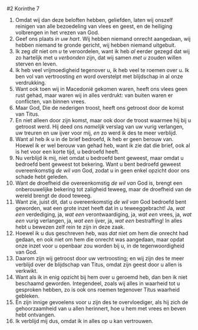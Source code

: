 #2 Korinthe 7
1. Omdat wij dan deze beloften hebben, geliefden, laten wij onszelf reinigen van alle bezoedeling van vlees en geest, en de heiliging volbrengen in het vrezen van God.
2. Geef ons plaats *in uw hart*. Wij hebben niemand onrecht aangedaan, wij hebben niemand te gronde gericht, wij hebben niemand uitgebuit.
3. Ik zeg *dit* niet om *u* te veroordelen, want ik heb *al* eerder gezegd dat wij zo hartelijk met u *verbonden* zijn, dat wij samen *met u* zouden willen sterven en leven.
4. Ik heb veel vrijmoedigheid tegenover u, ik heb veel te roemen over u. Ik ben vol van vertroosting *en* word overstelpt met blijdschap in al onze verdrukking.
5. Want ook toen wij in Macedonië gekomen waren, heeft ons vlees geen rust gehad, maar waren wij in alles verdrukt: van buiten waren er conflicten, van binnen vrees.
6. Maar God, Die de nederigen troost, heeft ons getroost door de komst van Titus.
7. En niet alleen door zijn komst, maar ook door de troost waarmee hij bij u getroost werd. Hij deed ons *namelijk* verslag van uw vurig verlangen, uw treuren en uw ijver voor mij, *en* zo werd ik des te meer verblijd.
8. Want al heb ik u in de brief bedroefd, ik heb er geen berouw van. Hoewel ik er wel berouw van gehad heb, want ik zie dat die brief, ook al is het voor een korte tijd, u bedroefd heeft.
9. Nu verblijd ik mij, niet omdat u bedroefd bent geweest, maar omdat u bedroefd bent geweest tot bekering. Want u bent bedroefd geweest overeenkomstig *de wil van* God, zodat u in geen enkel opzicht door ons schade hebt geleden.
10. Want de droefheid die overeenkomstig *de wil van* God is, brengt een onberouwelijke bekering tot zaligheid teweeg, maar de droefheid van de wereld brengt de dood teweeg.
11. Want zie, juist dit, dat u overeenkomstig *de wil van* God bedroefd bent geworden, wat een grote inzet heeft dat in u teweeggebracht! Ja, *wat een* verdediging, ja, *wat een* verontwaardiging, ja, *wat een* vrees, ja, *wat een* vurig verlangen, ja, *wat een* ijver, ja, *wat een* bestraffing! In alles hebt u bewezen zelf rein te zijn in deze zaak.
12. Hoewel ik u dus geschreven heb, was *dat* niet om hem die onrecht had gedaan, en ook niet om hem die onrecht was aangedaan, maar opdat onze inzet voor u openbaar zou worden bij u, in de tegenwoordigheid van God.
13. Daarom zijn wij getroost door uw vertroosting; en wij zijn des te meer verblijd over de blijdschap van Titus, omdat zijn geest door u allen is verkwikt.
14. Want als ik in enig opzicht bij hem over u geroemd heb, dan ben ik niet beschaamd geworden. Integendeel, zoals wij alles in waarheid tot u gesproken hebben, zo is ook ons roemen tegenover Titus waarheid gebleken.
15. En zijn innige gevoelens voor u zijn des te overvloediger, als hij zich de gehoorzaamheid van u allen herinnert, hoe u hem met vrees en beven hebt ontvangen.
16. Ik verblijd mij dus, omdat ik in alles op u kan vertrouwen.
